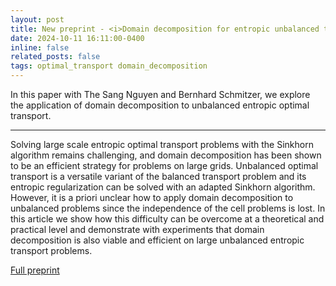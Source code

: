 ```yaml
---
layout: post
title: New preprint - <i>Domain decomposition for entropic unbalanced transport</i>
date: 2024-10-11 16:11:00-0400
inline: false
related_posts: false
tags: optimal_transport domain_decomposition
---
```


In this paper with The Sang Nguyen and Bernhard Schmitzer, we explore the application of domain decomposition to unbalanced entropic optimal transport.

---

Solving large scale entropic optimal transport problems with the Sinkhorn algorithm remains challenging, and domain decomposition has been shown to be an efficient strategy for problems on large grids. Unbalanced optimal transport is a versatile variant of the balanced transport problem and its entropic regularization can be solved with an adapted Sinkhorn algorithm. However, it is a priori unclear how to apply domain decomposition to unbalanced problems since the independence of the cell problems is lost. In this article we show how this difficulty can be overcome at a theoretical and practical level and demonstrate with experiments that domain decomposition is also viable and efficient on large unbalanced entropic transport problems.

[Full preprint](https://arxiv.org/abs/2410.08859v1)
